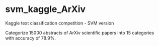 # svm_kaggle_ArXiv
Kaggle text classification competition - SVM version 

Categorize 15000 abstracts of ArXiv scientific papers into 15 categories with accuracy of 78.9%. 
